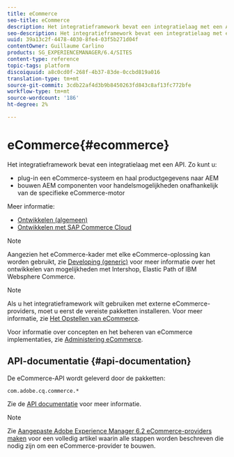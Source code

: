 ```yaml
---
title: eCommerce
seo-title: eCommerce
description: Het integratieframework bevat een integratielaag met een API
seo-description: Het integratieframework bevat een integratielaag met een API
uuid: 39a13c2f-4478-4030-8fe4-03f5b271d04f
contentOwner: Guillaume Carlino
products: SG_EXPERIENCEMANAGER/6.4/SITES
content-type: reference
topic-tags: platform
discoiquuid: a8c0cd0f-268f-4b37-83de-0ccbd819a016
translation-type: tm+mt
source-git-commit: 3cdb22af4d3b9b8450263fd843c8af13fc772bfe
workflow-type: tm+mt
source-wordcount: '186'
ht-degree: 2%

---
```



# eCommerce{#ecommerce}

Het integratieframework bevat een integratielaag met een API. Zo kunt u:

* plug-in een eCommerce-systeem en haal productgegevens naar AEM
* bouwen AEM componenten voor handelsmogelijkheden onafhankelijk van de specifieke eCommerce-motor

Meer informatie:

* [Ontwikkelen (algemeen)](/help/sites-developing/generic.md)
* [Ontwikkelen met SAP Commerce Cloud](/help/sites-developing/sap-commerce-cloud.md)

>[!NOTE]
>
>Aangezien het eCommerce-kader met elke eCommerce-oplossing kan worden gebruikt, zie [Developing (generic)](/help/sites-developing/generic.md) voor meer informatie over het ontwikkelen van mogelijkheden met Intershop, Elastic Path of IBM Websphere Commerce.

>[!NOTE]
>
>Als u het integratieframework wilt gebruiken met externe eCommerce-providers, moet u eerst de vereiste pakketten installeren. Voor meer informatie, zie [Het Opstellen van eCommerce](/help/sites-deploying/ecommerce.md).
>
>Voor informatie over concepten en het beheren van eCommerce implementaties, zie [Administering eCommerce](/help/sites-administering/ecommerce.md).

## API-documentatie {#api-documentation}

De eCommerce-API wordt geleverd door de pakketten:

`com.adobe.cq.commerce.*`

Zie de [API documentatie](https://helpx.adobe.com/experience-manager/6-4/sites/developing/using/reference-materials/javadoc/index.html) voor meer informatie.

>[!NOTE]
>
>Zie [Aangepaste Adobe Experience Manager 6.2 eCommerce-providers maken](https://helpx.adobe.com/experience-manager/using/ecommerce62.html) voor een volledig artikel waarin alle stappen worden beschreven die nodig zijn om een eCommerce-provider te bouwen.

